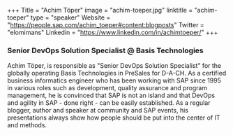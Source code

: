 +++
Title = "Achim Töper"
image = "achim-toeper.jpg"
linktitle = "achim-toeper"
type = "speaker"
Website = "https://people.sap.com/achim_toeper#content:blogposts"
Twitter = "elomimans"
Linkedin = "https://www.linkedin.com/in/achimtoeper/"
+++

### Senior DevOps Solution Specialist @ Basis Technologies
Achim Töper, is responsible as "Senior DevOps Solution Specialist" for the globally operating Basis Technologies in PreSales for D-A-CH. As a certified business informatics engineer who has been working with SAP since 1995 in various roles such as development, quality assurance and program management, he is convinced that SAP is not an island and that DevOps and agility in SAP - done right - can be easily established.
As a regular blogger, author and speaker at community and SAP events, his presentations always show how people should be put into the center of IT and methods.
